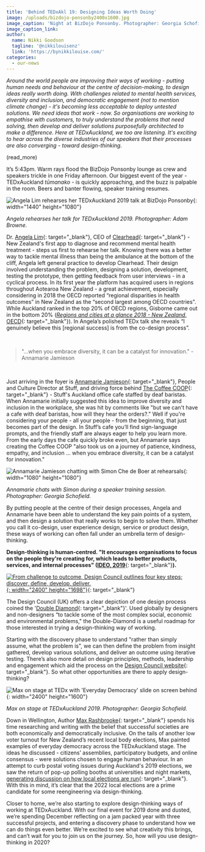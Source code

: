 ```yaml
---
title: 'Behind TEDxAkl 19: Designing Ideas Worth Doing'
image: /uploads/bizdojo-ponsonby2400x1600.jpg
image_caption: 'Night at BizDojo Ponsonby. Photographer: Georgia Schofield.'
image_caption_link:
author:
  name: Nikki Goodson
  tagline: '@nikkilouisenz'
  link: 'https://bynikkilouise.com/'
categories:
  - our-news
---
```


*Around the world people are improving their ways of working - putting human needs and behaviour at the centre of decision-making, to design ideas really worth doing. With challenges related to mental health services, diversity and inclusion, and democratic engagement (not to mention climate change) - it's becoming less acceptable to deploy untested solutions. We need ideas that work - now. So organisations are working to empathise with customers, to truly understand the problems that need solving, then develop and deliver solutions purposefully architected to make a difference. Here at TEDxAuckland, we too are listening. It's exciting to hear across the diverse industries of our speakers that their processes are also converging - toward design-thinking.*

(read\_more)

It’s 5:43pm. Warm rays flood the BizDojo Ponsonby lounge as crew and speakers trickle in one Friday afternoon. Our biggest event of the year - TEDxAuckland *tūmanako* - is quickly approaching, and the buzz is palpable in the room. Beers and banter flowing, speaker training resumes.

![Angela Lim rehearses her TEDxAuckland 2019 talk at BizDojo Ponsonby](/uploads/clearhead-design-process1440x1080.jpg "Angela Lim rehearses her TEDxAuckland 2019 talk at BizDojo Ponsonby"){: width="1440" height="1080"}

*Angela rehearses her talk for TEDxAuckland 2019. Photographer: Adam Browne.*

Dr. [Angela Lim](/people/angela-lim/){: target="_blank"}, CEO of [Clearhead](https://www.clearhead.org.nz/){: target="_blank"} - New Zealand's first app to diagnose and recommend mental health treatment - steps us first to rehearse her talk. Knowing there was a better way to tackle mental illness than being the ambulance at the bottom of the cliff, Angela left general practice to develop Clearhead. Their design involved understanding the problem, designing a solution, development, testing the prototype, then getting feedback from user interviews - in a cyclical process. In its first year the platform has acquired users in regions throughout Aotearoa New Zealand - a great achievement, especially considering in 2018 the OECD reported “regional disparities in health outcomes” in New Zealand as the “second largest among OECD countries". While Auckland ranked in the top 20% of OECD regions, Gisborne came out in the bottom 20% ([*Regions and cities at a glance 2018 - New Zealand*, OECD](http://www.oecd.org/regional){: target="_blank"}). In Angela’s polished TEDx talk she reveals “I genuinely believe this \[regional success\] is from the co-design process”.&nbsp;

&nbsp;

> "…when you embrace diversity, it can be a catalyst for innovation." - Annamarie Jamieson

&nbsp;

Just arriving in the foyer is [Annamarie Jamieson](/people/annamarie-jamieson/){: target="_blank"}, People and Culture Director at Stuff, and driving force behind [The Coffee COOP](https://www.stuff.co.nz/business/92487877/supporting-deaf-people-at-work-beyond-sign-language-week){: target="_blank"} - Stuff's Auckland office cafe staffed by deaf baristas. When Annamarie initially suggested this idea to improve diversity and inclusion in the workplace, she was hit by comments like "but we can't have a cafe with deaf baristas, how will they hear the orders?." Well if you're considering your people - all your people - from the beginning, that just becomes part of the design. In Stuff’s cafe you’ll find sign-language prompts, and the friendly staff are always eager to help you learn more. From the early days the cafe quickly broke even, but Annamarie says creating the Coffee COOP "also took us on a journey of patience, kindness, empathy, and inclusion … when you embrace diversity, it can be a catalyst for innovation."&nbsp;

![Annamarie Jamieson chatting with Simon Che de Boer at rehearsals](/uploads/annamarie-simon1080x1080.jpg "Annamarie Jamieson chatting with Simon Che de Boer at rehearsals"){: width="1080" height="1080"}

*Annamarie chats with Simon during a speaker training session. Photographer: Georgia Schofield.&nbsp;*

By putting people at the centre of their design processes, Angela and Annamarie have been able to understand the key pain points of a system, and then design a solution that really works to begin to solve them. Whether you call it co-design, user experience design, service or product design, these ways of working can often fall under an umbrella term of design-thinking.&nbsp;

**Design-thinking is human-centred. "It encourages organisations to focus on the people they're creating for, which leads to better products, services, and internal processes" (**[**IDEO, 2019**](https://www.ideou.com/blogs/inspiration/what-is-design-thinking){: target="_blank"}**).&nbsp;**

[![From challenge to outcome, Design Council outlines four key steps; discover, define, develop, deliver.](/uploads/double-diamond-model-design-council-2019.jpg "Double Diamond Model 2019"){: width="2400" height="1698"}](https://www.designcouncil.org.uk/news-opinion/what-framework-innovation-design-councils-evolved-double-diamond){: target="_blank"}

The Design Council (UK) offers a clear depiction of one design process coined the '[Double Diamond](https://www.designcouncil.org.uk/news-opinion/what-framework-innovation-design-councils-evolved-double-diamond){: target="_blank"}'. Used globally by designers and non-designers “to tackle some of the most complex social, economic and environmental problems," the Double-Diamond is a useful roadmap for those interested in trying a design-thinking way of working.

Starting with the discovery phase to understand "rather than simply assume, what the problem is", we can then define the problem from insight gathered, develop various solutions, and deliver an outcome using iterative testing. There’s also more detail on design principles, methods, leadership and engagement which aid the process on the [Design Council website](https://www.designcouncil.org.uk/news-opinion/what-framework-innovation-design-councils-evolved-double-diamond){: target="_blank"}. So what other opportunities are there to apply design-thinking?

![Max on stage at TEDx with 'Everyday Democracy' slide on screen behind](/uploads/max2400x1600.jpg){: width="2400" height="1600"}

*Max on stage at TEDxAuckland 2019. Photographer: Georgia Schofield.&nbsp;*

Down in Wellington, Author [Max Rashbrooke](/people/max-rashbrooke/){: target="_blank"} spends his time researching and writing with the belief that successful societies are both economically and democratically inclusive. On the tails of another low voter turnout for New Zealand’s recent local body elections, Max painted examples of everyday democracy across the TEDxAuckland stage. The ideas he discussed - citizens’ assemblies, participatory budgets, and online consensus - were solutions chosen to engage human behaviour. In an attempt to curb postal voting issues during Auckland's 2019 elections, we saw the return of pop-up polling booths at universities and night markets, [generating discussion on how local elections are run](https://www.rnz.co.nz/news/national/400745/auckland-council-makes-last-ditch-appeal-to-voters){: target="_blank"}. With this in mind, it’s clear that the 2022 local elections are a prime candidate for some reengineering via design-thinking.

Closer to home, we’re also starting to explore design-thinking ways of working at TEDxAuckland. With our final event for 2019 done and dusted, we’re spending December reflecting on a jam packed year with three successful projects, and entering a discovery phase to understand how we can do things even better. We’re excited to see what creativity this brings, and can’t wait for you to join us on the journey. So, how will you use design-thinking in 2020?